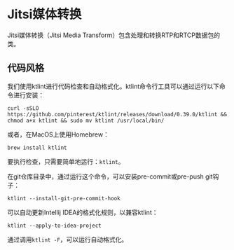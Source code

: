 # Jitsi媒体转换

Jitsi媒体转换（Jitsi Media Transform）包含处理和转换RTP和RTCP数据包的类。

## 代码风格

我们使用ktlint进行代码检查和自动格式化。ktlint命令行工具可以通过运行以下命令进行安装：

```
curl -sSLO https://github.com/pinterest/ktlint/releases/download/0.39.0/ktlint && chmod a+x ktlint && sudo mv ktlint /usr/local/bin/
```

或者，在MacOS上使用Homebrew：

```
brew install ktlint
```

要执行检查，只需要简单地运行：`ktlint`。

在git仓库目录中，通过运行这个命令，可以安装pre-commit或pre-push git钩子：

```
ktlint --install-git-pre-commit-hook
```

可以自动更新Intellij IDEA的格式化规则，以兼容ktlint：

```
ktlint --apply-to-idea-project
```

通过调用`ktlint -F`，可以运行自动格式化。
